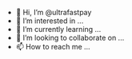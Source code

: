 - 👋 Hi, I’m @ultrafastpay
- 👀 I’m interested in ...
- 🌱 I’m currently learning ...
- 💞️ I’m looking to collaborate on ...
- 📫 How to reach me ...

<!---
ultrafastpay/ultrafastpay is a ✨ special ✨ repository because its `README.md` (this file) appears on your GitHub profile.
You can click the Preview link to take a look at your changes.
--->
